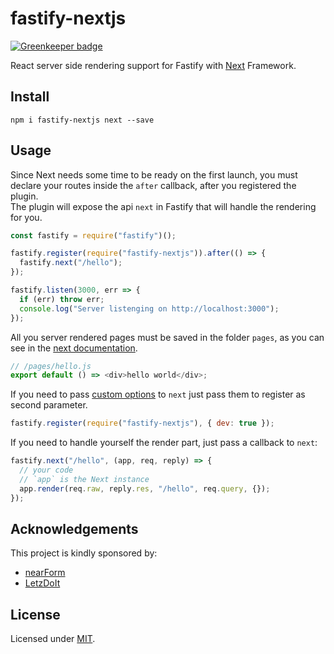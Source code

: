 # fastify-nextjs

[![Greenkeeper badge](https://badges.greenkeeper.io/fastify/fastify-nextjs.svg)](https://greenkeeper.io/)

React server side rendering support for Fastify with [Next](https://github.com/zeit/next.js/#custom-server-and-routing) Framework.

## Install

```
npm i fastify-nextjs next --save
```

## Usage

Since Next needs some time to be ready on the first launch, you must declare your routes inside the `after` callback, after you registered the plugin.  
The plugin will expose the api `next` in Fastify that will handle the rendering for you.

```js
const fastify = require("fastify")();

fastify.register(require("fastify-nextjs")).after(() => {
  fastify.next("/hello");
});

fastify.listen(3000, err => {
  if (err) throw err;
  console.log("Server listenging on http://localhost:3000");
});
```

All you server rendered pages must be saved in the folder `pages`, as you can see in the [next documentation](https://github.com/zeit/next.js/#custom-server-and-routing).

```js
// /pages/hello.js
export default () => <div>hello world</div>;
```

If you need to pass [custom options](https://github.com/zeit/next.js/#custom-configuration) to `next` just pass them to register as second parameter.

```js
fastify.register(require("fastify-nextjs"), { dev: true });
```

If you need to handle yourself the render part, just pass a callback to `next`:

```js
fastify.next("/hello", (app, req, reply) => {
  // your code
  // `app` is the Next instance
  app.render(req.raw, reply.res, "/hello", req.query, {});
});
```

## Acknowledgements

This project is kindly sponsored by:

- [nearForm](http://nearform.com)
- [LetzDoIt](http://www.letzdoitapp.com/)

## License

Licensed under [MIT](./LICENSE).
